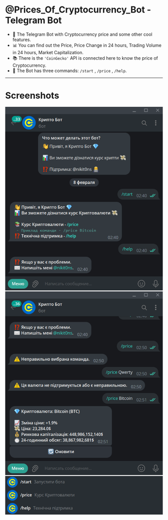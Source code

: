 # @Prices_Of_Cryptocurrency_Bot - Telegram Bot

- :gem: The Telegram Bot with Cryptocurrency price and some other cool features.
- :bar_chart: You can find out the Price, Price Change in 24 hours, Trading Volume in 24 hours, Market Capitalization.
- :books: There is the `'CoinGecko'` API is connected here to know the price of Cryptocurrency.
- :open_file_folder: The Bot has three commands: `/start` , `/price` , `/help`.

---

# Screenshots

![Prices_Of_Cryptocurrency_Bot_Start](https://github.com/nikit0ns/Prices_Of_Cryptocurrency_Bot/blob/master/Screenshots/Prices_Of_Cryptocurrency_Bot_Start.png)
![Prices_Of_Cryptocurrency_Bot_Price](https://github.com/nikit0ns/Prices_Of_Cryptocurrency_Bot/blob/master/Screenshots/Prices_Of_Cryptocurrency_Bot_Price.png)
![Prices_Of_Cryptocurrency_Bot_Commands](https://github.com/nikit0ns/Prices_Of_Cryptocurrency_Bot/blob/master/Screenshots/Prices_Of_Cryptocurrency_Bot_Commands.png)
